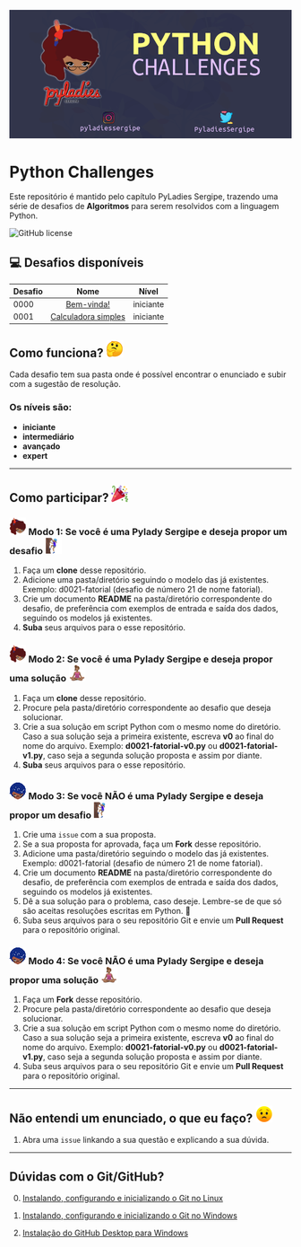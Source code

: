 ![logotimo Pyladies Sergipe](img/banner.png)

# Python Challenges
Este repositório é mantido pelo capítulo PyLadies Sergipe, trazendo uma série de desafios de **Algoritmos** para serem resolvidos com a linguagem Python.

![GitHub license](https://img.shields.io/github/license/pyladies-sergipe/challenges-python?color=red&style=flat-square)
## :computer: Desafios disponíveis

| Desafio | Nome | Nível |
| ------------- |:-------------:|:-------------:|
|0000| [Bem-vinda!](desafios-py/d0000-bem-vinda) | iniciante |
|0001| [Calculadora simples](desafios-py/d0001-calculadora-simples) | iniciante |

## Como funciona? ![thinking face](img/thinking_face.png)

Cada desafio tem sua pasta onde é possível encontrar o enunciado e subir com a sugestão de resolução.

### Os níveis são:
* **iniciante**
* **intermediário**
* **avançado**
* **expert**

----

## Como participar? ![party popper](img/party_popper.png)

### ![pylady sergipe](img/pylady_sergipe.png) Modo 1: Se você é uma Pylady Sergipe e deseja propor um desafio ![person climbing](img/person_climbing.png)

1. Faça um **clone** desse repositório.
2. Adicione uma pasta/diretório seguindo o modelo das já existentes. Exemplo: d0021-fatorial (desafio de número 21 de nome fatorial).
3. Crie um documento **README** na pasta/diretório correspondente do desafio, de preferência com exemplos de entrada e saída dos dados, seguindo os modelos já existentes.
4. **Suba** seus arquivos para o esse repositório.


### ![pylady sergipe](img/pylady_sergipe.png) Modo 2: Se você é uma Pylady Sergipe e deseja propor uma solução ![lotus position](img/lotus_position.png)

1. Faça um **clone** desse repositório.
2. Procure pela pasta/diretório correspondente ao desafio que deseja solucionar.
3. Crie a sua solução em script Python com o mesmo nome do diretório. Caso a sua solução seja a primeira existente, escreva **v0** ao final do nome do arquivo. Exemplo: **d0021-fatorial-v0.py** ou **d0021-fatorial-v1.py**, caso seja a segunda solução proposta e assim por diante.
5. **Suba** seus arquivos para o esse repositório.


### ![pylady br](img/pyladies_brasil.png) Modo 3: Se você  NÃO é uma Pylady Sergipe e deseja propor um desafio ![person climbing](img/person_climbing.png)

1. Crie uma `issue` com a sua proposta.
1. Se a sua proposta for aprovada, faça um **Fork** desse repositório.
2. Adicione uma pasta/diretório seguindo o modelo das já existentes. Exemplo: d0021-fatorial (desafio de número 21 de nome fatorial).
3. Crie um documento **README** na pasta/diretório correspondente do desafio, de preferência com exemplos de entrada e saída dos dados, seguindo os modelos já existentes.
4. Dê a sua solução para o problema, caso deseje. Lembre-se de que só são aceitas resoluções escritas em Python. :snake:
5. Suba seus arquivos para o seu repositório Git e envie um **Pull Request** para o repositório original.


### ![pylady br](img/pyladies_brasil.png) Modo 4: Se você  NÃO é uma Pylady Sergipe e deseja propor uma solução ![lotus position](img/lotus_position.png)

1. Faça um **Fork** desse repositório.
2. Procure pela pasta/diretório correspondente ao desafio que deseja solucionar.
3. Crie a sua solução em script Python com o mesmo nome do diretório. Caso a sua solução seja a primeira existente, escreva **v0** ao final do nome do arquivo. Exemplo: **d0021-fatorial-v0.py** ou **d0021-fatorial-v1.py**, caso seja a segunda solução proposta e assim por diante.
5. Suba seus arquivos para o seu repositório Git e envie um **Pull Request** para o repositório original.

----

## Não entendi um enunciado, o que eu faço? ![worried face](img/worried_face.png)

1. Abra uma `issue` linkando a sua questão e explicando a sua dúvida.

----

## Dúvidas com o Git/GitHub?


0. [Instalando, configurando e inicializando o Git no Linux](git-github/p0000_instalacao_linux.md)

1. [Instalando, configurando e inicializando o Git no Windows](git-github/p0001_instalacao_git_windows.md)

2. [Instalação do GitHub Desktop para Windows](git-github/p0002_github_desktop.md)